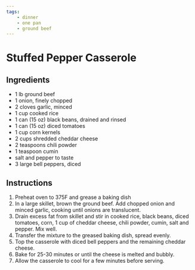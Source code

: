 ```yaml
---
tags:
	- dinner
	- one pan
	- ground beef
---
```


# Stuffed Pepper Casserole

## Ingredients

- 1 lb ground beef
- 1 onion, finely chopped
- 2 cloves garlic, minced
- 1 cup cooked rice
- 1 can (15 oz) black beans, drained and rinsed
- 1 can (15 oz) diced tomatoes
- 1 cup corn kernels
- 2 cups shredded cheddar cheese
- 2 teaspoons chili powder
- 1 teaspoon cumin
- salt and pepper to taste
- 3 large bell peppers, diced

## Instructions

1. Preheat oven to 375F and grease a baking dish
2. In a large skillet, brown the ground beef.  Add chopped onion and minced garlic, cooking until onions are translucent.
3. Drain excess fat from skillet and stir in cooked rice, black beans, diced tomatoes, corn, 1 cup of cheddar cheese, chili powder, cumin, salt and pepper. Mix well.
4. Transfer the mixture to the greased baking dish, spread evenly.
5. Top the casserole with diced bell peppers and the remaining cheddar cheese.
6. Bake for 25-30 minutes or until the cheese is melted and bubbly.
7. Allow the casserole to cool for a few minutes before serving.